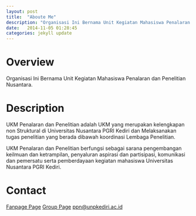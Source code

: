 ```yaml
---
layout: post
title:  "Aboute Me"
description: "Organisasi Ini Bernama Unit Kegiatan Mahasiswa Penalaran dan Penelitian Nusantara. UKM Penalaran dan Penelitian adalah UKM yang merupakan kelengkapan non Struktural di Universitas Nusantara PGRI Kediri dan Melaksanakan tugas penelitian yang berada dibawah koordinasi Lembaga Penelitian."
date:   2014-11-05 01:28:45
categories: jekyll update
---
```

Overview
========
Organisasi Ini Bernama Unit Kegiatan Mahasiswa Penalaran dan Penelitian Nusantara.

Description
===========
UKM Penalaran dan Penelitian adalah UKM yang merupakan kelengkapan non Struktural di Universitas Nusantara PGRI Kediri dan Melaksanakan tugas penelitian yang berada dibawah koordinasi Lembaga Penelitian.

UKM Penalaran dan Penelitian berfungsi sebagai sarana pengembangan keilmuan dan ketrampilan, penyaluran aspirasi dan partisipasi, komunikasi dan pemersatu serta pemberdayaan kegiatan mahasiswa Universitas Nusantara PGRI Kediri.

Contact
=======
[Fanpage Page][fanpage]
[Group Page][group]
ppn@unpkediri.ac.id


[fanpage]: http://https://www.facebook.com/ukm.ppn.unpkediri
[group]: https://www.facebook.com/groups/446320655454046/